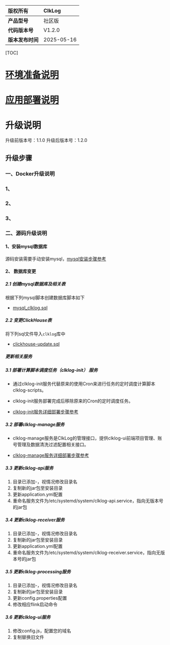 | **版权所有**     | ClkLog     |
| :--------------- | :--------- |
| **产品型号**     | 社区版     |
| **代码版本号**   | V1.2.0     |
| **版本发布时间** | 2025-05-16 |

[TOC]

# [环境准备说明](../docs/preparation.md)

# [应用部署说明](../docs/preparation.md)

# 升级说明

升级前版本号：1.1.0
升级后版本号：1.2.0

## 升级步骤

### 一、Docker升级说明

### 1、

### 2、

### 3、

### 二、源码升级说明

#### 1、安装mysql数据库

源码安装需要手动安装mysql，[mysql安装步骤参考](../docs/preparation.md#mysql-安装参考)

#### 2、 数据库变更

##### 2.1 创建mysql数据库及相关表

根据下列mysql脚本创建数据库脚本如下

- [mysql_clklog.sql](../docker-compose/clklog_dc_config/init/mysql_clklog.sql)

##### 2.2 变更ClickHouse表

将下列sql文件导入`clklog`库中

- [clickhouse-update.sql](clickhouse-update.sql)

##### 更新相关服务

##### 3.1 部署计算脚本调度任务（clklog-init） 服务

- 通过clklog-init服务代替原来的使用Cron来进行任务的定时调度计算脚本clklog-scripts。

- clklog-init服务部署完成后移除原来的Cron的定时调度任务。

- [clklog-init服务详细部署步骤参考](../docs/deployment.md#3-部署初始化服务-clklog-init)

##### 3.2 部署clklog-manage服务

- clklog-manage服务是ClkLog的管理接口，提供clklog-ui前端项目管理、账号管理及数据清洗过滤配置相关接口。

- [clklog-manage服务详细部署步骤参考](../docs/deployment.md#4部署管理接口-clklog-manage)

##### 3.3 更新clklog-api服务

1) 目录已添加-，视情况修改目录名
2) 复制新的jar包至安装目录
3) 更新application.yml配置
4) 重命名服务文件为/etc/systemd/system/clklog-api.service，指向无版本号的jar包

##### 3.4 更新clklog-receiver服务

1) 目录已添加-，视情况修改目录名
2) 复制新的jar包至安装目录
3) 更新application.yml配置
4) 重命名服务文件为/etc/systemd/system/clklog-receiver.service，指向无版本号的jar包

##### 3.5 更新clklog-processing服务

1) 目录已添加-，视情况修改目录名
2) 复制新的jar包至安装目录
3) 更新config.properties配置
4) 修改相应flink启动命令

##### 3.6 更新clklog-ui服务

1) 修改config.js，配置您的域名
2) 复制替换旧文件
